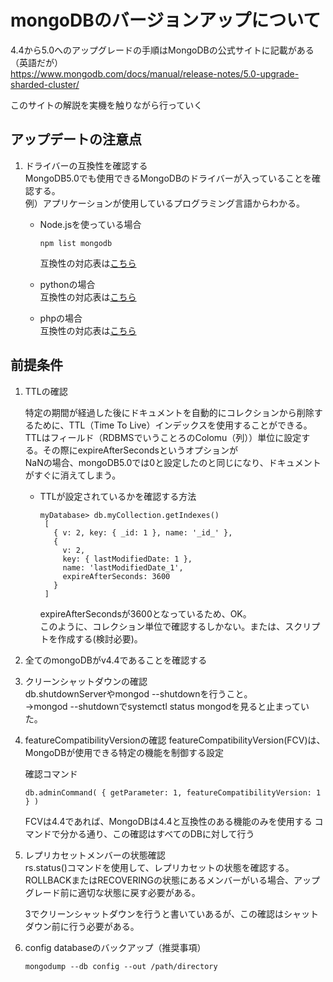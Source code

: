 # mongoDBのバージョンアップについて

4.4から5.0へのアップグレードの手順はMongoDBの公式サイトに記載がある（英語だが）  
https://www.mongodb.com/docs/manual/release-notes/5.0-upgrade-sharded-cluster/  

このサイトの解説を実機を触りながら行っていく  


## アップデートの注意点

1. ドライバーの互換性を確認する  
  MongoDB5.0でも使用できるMongoDBのドライバーが入っていることを確認する。  
  例）アプリケーションが使用しているプログラミング言語からわかる。  
    - Node.jsを使っている場合  
      ```
      npm list mongodb  
      ```
       互換性の対応表は[こちら](https://www.mongodb.com/docs/drivers/node/current/compatibility/#compatibility-table-legend)  

    - pythonの場合  
       互換性の対応表は[こちら](https://www.mongodb.com/docs/drivers/motor/#compatibility-table-legend)

    - phpの場合  
       互換性の対応表は[こちら](https://www.mongodb.com/docs/drivers/php-drivers/#compatibility-table-legend)


## 前提条件

1. TTLの確認

   特定の期間が経過した後にドキュメントを自動的にコレクションから削除するために、TTL（Time To Live）インデックスを使用することができる。  
   TTLはフィールド（RDBMSでいうことろのColomu（列））単位に設定する。その際にexpireAfterSecondsというオプションが  
   NaNの場合、mongoDB5.0では0と設定したのと同じになり、ドキュメントがすぐに消えてしまう。  

   - TTLが設定されているかを確認する方法
     ```shell
     myDatabase> db.myCollection.getIndexes()
      [
        { v: 2, key: { _id: 1 }, name: '_id_' },
        {
          v: 2,
          key: { lastModifiedDate: 1 },
          name: 'lastModifiedDate_1',
          expireAfterSeconds: 3600
        }
      ]
     ```
     expireAfterSecondsが3600となっているため、OK。  
     このように、コレクション単位で確認するしかない。または、スクリプトを作成する(検討必要)。  


2. 全てのmongoDBがv4.4であることを確認する  

3. クリーンシャットダウンの確認  
  db.shutdownServerやmongod --shutdownを行うこと。  
  →mongod --shutdownでsystemctl status mongodを見ると止まっていた。  

4. featureCompatibilityVersionの確認
   featureCompatibilityVersion(FCV)は、MongoDBが使用できる特定の機能を制御する設定  
  
   確認コマンド
   ```shell
   db.adminCommand( { getParameter: 1, featureCompatibilityVersion: 1 } )
   ```

   FCVは4.4であれば、MongoDBは4.4と互換性のある機能のみを使用する
   コマンドで分かる通り、この確認はすべてのDBに対して行う

5. レプリカセットメンバーの状態確認  
   rs.status()コマンドを使用して、レプリカセットの状態を確認する。  
   ROLLBACKまたはRECOVERINGの状態にあるメンバーがいる場合、アップグレード前に適切な状態に戻す必要がある。  

   3でクリーンシャットダウンを行うと書いていあるが、この確認はシャットダウン前に行う必要がある。  

6. config databaseのバックアップ（推奨事項）  
   ```shell
   mongodump --db config --out /path/directory
   ```